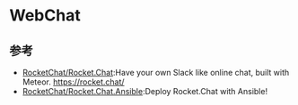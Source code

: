# WebChat

## 参考

* [RocketChat/Rocket.Chat](https://github.com/RocketChat/Rocket.Chat):Have your own Slack like online chat, built with Meteor. https://rocket.chat/
* [RocketChat/Rocket.Chat.Ansible](https://github.com/RocketChat/Rocket.Chat.Ansible):Deploy Rocket.Chat with Ansible!
